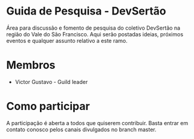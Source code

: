 # Guida de Pesquisa - DevSertão

Área para discussão e fomento de pesquisa do coletivo DevSertão na região do Vale do São Francisco. Aqui serão postadas ideias, próximos eventos e qualquer assunto relativo a este ramo.

# Membros
* Victor Gustavo - Guild leader


# Como participar

A participação é aberta a todos que quiserem contribuir. Basta entrar em contato conosco pelos canais divulgados no branch master.
